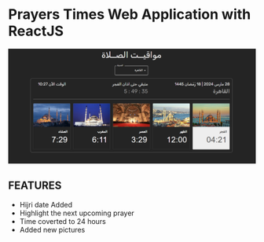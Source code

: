 # Prayers Times Web Application with ReactJS

![Prayers times](/public/preview.png)

## FEATURES

- Hijri date Added
- Highlight the next upcoming prayer
- Time coverted to 24 hours
- Added new pictures
